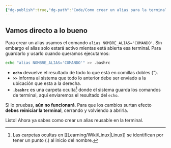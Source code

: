 ```yaml
---
{"dg-publish":true,"dg-path":"Code/Como crear un alias para la terminal en Linux.md","permalink":"/code/como-crear-un-alias-para-la-terminal-en-linux/","tags":["linux","terminal","bash"],"created":"2024-01-27T22:11","updated":"2024-04-13T22:35"}
---
```


## Vamos directo a lo bueno
Para crear un alias usamos el comando `alias NOMBRE_ALIAS='COMANDO'`. Sin embargo el alias solo estará activo mientas está abierta esa terminal. Para guardarlo y usarlo cuando queramos ejecutamos:

```bash
echo "alias NOMBRE_ALIAS='COMANDO'" >> .bashrc
```
- **`echo`** devuelve el resultado de todo lo que está en comillas dobles (").
- **`>>`** informa al sistema que todo lo anterior debe ser enviado a la ubicación que esta a la derecha.
- **`.bashrc`** es una carpeta oculta[^1] donde el sistema guarda los comandos de terminal, aquí enviaremos el resultado del `echo`.

Si lo pruebas, **aún no funcionará**. Para que los cambios surtan efecto **debes reiniciar la terminal**, cerrando y volviendo a abrirla.

Listo! Ahora ya sabes como crear un alias reusable en la terminal.

[^1]: Las carpetas ocultas en [[Learning/Wiki/Linux\|Linux]] se identifican por tener un punto (.) al inicio del nombre.